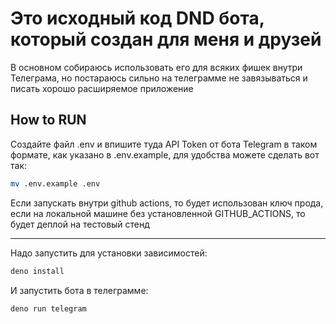 # Это исходный код DND бота, который создан для меня и друзей

В основном собираюсь использовать его для всяких фишек внутри Телеграма, но
постараюсь сильно на телеграмме не завязываться и писать хорошо расширяемое
приложение

## How to RUN

Создайте файл .env и впишите туда API Token от бота Telegram в таком формате,
как указано в .env.example, для удобства можете сделать вот так:

```bash
mv .env.example .env
```

Если запускать внутри github actions, то будет использован ключ прода, если на
локальной машине без установленной GITHUB_ACTIONS, то будет деплой на тестовый
стенд

---

Надо запустить для установки зависимостей:

```bash
deno install
```

И запустить бота в телеграмме:

```bash
deno run telegram
```